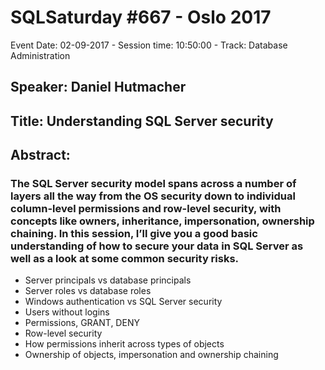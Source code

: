 # SQLSaturday #667 - Oslo 2017
Event Date: 02-09-2017 - Session time: 10:50:00 - Track: Database Administration
## Speaker: Daniel Hutmacher
## Title: Understanding SQL Server security
## Abstract:
### The SQL Server security model spans across a number of layers all the way from the OS security down to individual column-level permissions and row-level security, with concepts like owners, inheritance, impersonation, ownership chaining. In this session, I’ll give you a good basic understanding of how to secure your data in SQL Server as well as a look at some common security risks.

* Server principals vs database principals
* Server roles vs database roles
* Windows authentication vs SQL Server security
* Users without logins
* Permissions, GRANT, DENY
* Row-level security
* How permissions inherit across types of objects
* Ownership of objects, impersonation and ownership chaining
